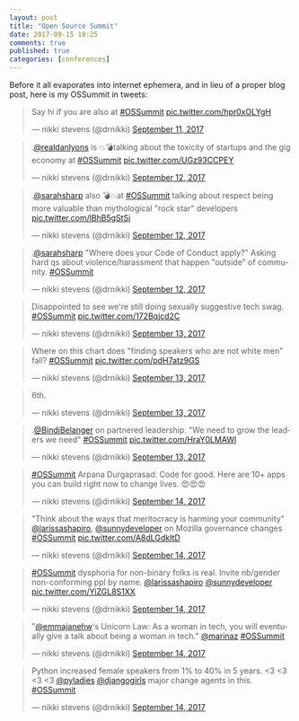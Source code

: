 ```yaml
---
layout: post
title: "Open Source Summit"
date: 2017-09-15 10:25
comments: true
published: true
categories: [conferences]
---
```


Before it all evaporates into internet ephemera, and in lieu of a proper blog post, here is my OSSummit in tweets:

<blockquote class="twitter-tweet" data-lang="en"><p lang="en" dir="ltr">Say hi if you are also at <a href="https://twitter.com/hashtag/OSSummit?src=hash">#OSSummit</a> <a href="https://t.co/hpr0xOLYgH">pic.twitter.com/hpr0xOLYgH</a></p>&mdash; nikki stevens (@drnikki) <a href="https://twitter.com/drnikki/status/907383087092215809">September 11, 2017</a></blockquote>
<script async src="//platform.twitter.com/widgets.js" charset="utf-8"></script>

<blockquote class="twitter-tweet" data-lang="en"><p lang="en" dir="ltr">.<a href="https://twitter.com/realdanlyons">@realdanlyons</a> is 💥💣talking about the toxicity of startups and the gig economy at <a href="https://twitter.com/hashtag/OSSummit?src=hash">#OSSummit</a> <a href="https://t.co/UGz93CCPEY">pic.twitter.com/UGz93CCPEY</a></p>&mdash; nikki stevens (@drnikki) <a href="https://twitter.com/drnikki/status/907658804178726912">September 12, 2017</a></blockquote>
<script async src="//platform.twitter.com/widgets.js" charset="utf-8"></script>

<blockquote class="twitter-tweet" data-lang="en"><p lang="en" dir="ltr">.<a href="https://twitter.com/sarahsharp">@sarahsharp</a> also 💣💥at <a href="https://twitter.com/hashtag/OSSummit?src=hash">#OSSummit</a>  talking about respect being more valuable than mythological &quot;rock star&quot; developers <a href="https://t.co/lBhB5gStSj">pic.twitter.com/lBhB5gStSj</a></p>&mdash; nikki stevens (@drnikki) <a href="https://twitter.com/drnikki/status/907667692244451328">September 12, 2017</a></blockquote>
<script async src="//platform.twitter.com/widgets.js" charset="utf-8"></script>

<blockquote class="twitter-tweet" data-lang="en"><p lang="en" dir="ltr">.<a href="https://twitter.com/sarahsharp">@sarahsharp</a> &quot;Where does your Code of Conduct apply?&quot; Asking hard qs about violence/harassment that happen &quot;outside&quot; of community. <a href="https://twitter.com/hashtag/OSSummit?src=hash">#OSSummit</a></p>&mdash; nikki stevens (@drnikki) <a href="https://twitter.com/drnikki/status/907671400017649664">September 12, 2017</a></blockquote>
<script async src="//platform.twitter.com/widgets.js" charset="utf-8"></script>

<blockquote class="twitter-tweet" data-lang="en"><p lang="en" dir="ltr">Disappointed to see we&#39;re still doing sexually suggestive tech swag. <a href="https://twitter.com/hashtag/OSSummit?src=hash">#OSSummit</a> <a href="https://t.co/172Bqjcd2C">pic.twitter.com/172Bqjcd2C</a></p>&mdash; nikki stevens (@drnikki) <a href="https://twitter.com/drnikki/status/907793350593437698">September 13, 2017</a></blockquote>
<script async src="//platform.twitter.com/widgets.js" charset="utf-8"></script>

<blockquote class="twitter-tweet" data-lang="en"><p lang="en" dir="ltr">Where on this chart does &quot;finding speakers who are not white men&quot; fall? <a href="https://twitter.com/hashtag/OSSummit?src=hash">#OSSummit</a> <a href="https://t.co/pdH7atz9GS">pic.twitter.com/pdH7atz9GS</a></p>&mdash; nikki stevens (@drnikki) <a href="https://twitter.com/drnikki/status/908009315490869249">September 13, 2017</a></blockquote>
<script async src="//platform.twitter.com/widgets.js" charset="utf-8"></script>

<blockquote class="twitter-tweet" data-lang="en"><p lang="und" dir="ltr">6th.</p>&mdash; nikki stevens (@drnikki) <a href="https://twitter.com/drnikki/status/908012718933680128">September 13, 2017</a></blockquote>
<script async src="//platform.twitter.com/widgets.js" charset="utf-8"></script>

<blockquote class="twitter-tweet" data-lang="en"><p lang="en" dir="ltr">.<a href="https://twitter.com/BindiBelanger">@BindiBelanger</a> on partnered leadership. &quot;We need to grow the leaders we need&quot; <a href="https://twitter.com/hashtag/OSSummit?src=hash">#OSSummit</a> <a href="https://t.co/HraY0LMAWl">pic.twitter.com/HraY0LMAWl</a></p>&mdash; nikki stevens (@drnikki) <a href="https://twitter.com/drnikki/status/908016635407089665">September 13, 2017</a></blockquote>
<script async src="//platform.twitter.com/widgets.js" charset="utf-8"></script>

<blockquote class="twitter-tweet" data-lang="en"><p lang="en" dir="ltr"><a href="https://twitter.com/hashtag/OSSummit?src=hash">#OSSummit</a> Arpana Durgaprasad: Code for good. Here are 10+ apps you can build right now to change lives. 😍😍😍</p>&mdash; nikki stevens (@drnikki) <a href="https://twitter.com/drnikki/status/908382716025909248">September 14, 2017</a></blockquote>
<script async src="//platform.twitter.com/widgets.js" charset="utf-8"></script>

<blockquote class="twitter-tweet" data-lang="en"><p lang="en" dir="ltr">&quot;Think about the ways that meritocracy is harming your community&quot; <a href="https://twitter.com/larissashapiro">@larissashapiro</a>, <a href="https://twitter.com/sunnydeveloper">@sunnydeveloper</a> on Mozilla governance changes <a href="https://twitter.com/hashtag/OSSummit?src=hash">#OSSummit</a> <a href="https://t.co/A8dLGdkItD">pic.twitter.com/A8dLGdkItD</a></p>&mdash; nikki stevens (@drnikki) <a href="https://twitter.com/drnikki/status/908402911712911360">September 14, 2017</a></blockquote>
<script async src="//platform.twitter.com/widgets.js" charset="utf-8"></script>

<blockquote class="twitter-tweet" data-lang="en"><p lang="en" dir="ltr"><a href="https://twitter.com/hashtag/OSSummit?src=hash">#OSSummit</a> dysphoria for non-binary folks is real. Invite nb/gender non-conforming ppl by name. <a href="https://twitter.com/larissashapiro">@larissashapiro</a> <a href="https://twitter.com/sunnydeveloper">@sunnydeveloper</a> <a href="https://t.co/YiZGL8S1XX">pic.twitter.com/YiZGL8S1XX</a></p>&mdash; nikki stevens (@drnikki) <a href="https://twitter.com/drnikki/status/908406836830683136">September 14, 2017</a></blockquote>
<script async src="//platform.twitter.com/widgets.js" charset="utf-8"></script>

<blockquote class="twitter-tweet" data-lang="en"><p lang="en" dir="ltr">&quot;<a href="https://twitter.com/emmajanehw">@emmajanehw</a>&#39;s Unicorn Law: As a woman in tech, you will eventually give a talk about being a woman in tech.&quot;  <a href="https://twitter.com/marinaz">@marinaz</a> <a href="https://twitter.com/hashtag/OSSummit?src=hash">#OSSummit</a></p>&mdash; nikki stevens (@drnikki) <a href="https://twitter.com/drnikki/status/908463083470721024">September 14, 2017</a></blockquote>
<script async src="//platform.twitter.com/widgets.js" charset="utf-8"></script>

<blockquote class="twitter-tweet" data-lang="en"><p lang="en" dir="ltr">Python increased female speakers from 1% to 40% in 5 years. &lt;3 &lt;3 &lt;3 &lt;3 <a href="https://twitter.com/pyladies">@pyladies</a> <a href="https://twitter.com/djangogirls">@djangogirls</a> major change agents in this. <a href="https://twitter.com/hashtag/OSSummit?src=hash">#OSSummit</a></p>&mdash; nikki stevens (@drnikki) <a href="https://twitter.com/drnikki/status/908465327234629632">September 14, 2017</a></blockquote>
<script async src="//platform.twitter.com/widgets.js" charset="utf-8"></script>

